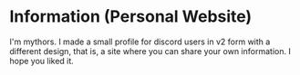 # Information (Personal Website)
I'm mythors. I made a small profile for discord users in v2 form with a different design, that is, a site where you can share your own information. I hope you liked it.


